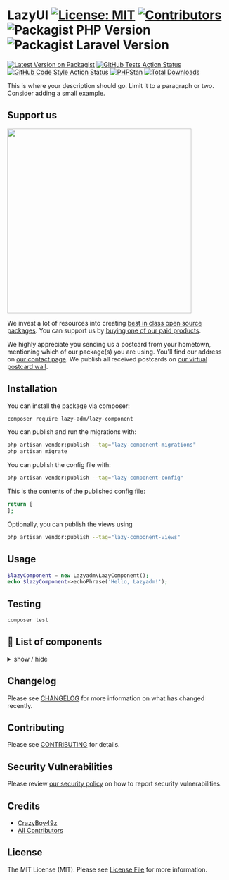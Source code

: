 # LazyUI [![License: MIT](https://img.shields.io/github/license/step2dev/lazy-component-ui?style=flat-square)](LICENSE.md) [![Contributors](https://img.shields.io/github/contributors/step2dev/lazy-component-ui.svg?style=flat-square)](https://github.com/step2dev/lazy-component-ui/graphs/contributors) ![Packagist PHP Version](https://img.shields.io/packagist/dependency-v/step2dev/lazy-component-ui/php) ![Packagist Laravel Version](https://img.shields.io/packagist/dependency-v/step2dev/lazy-component-ui/laravel%2Fframework)


[![Latest Version on Packagist](https://img.shields.io/packagist/v/lazy-adm/lazy-component.svg?style=flat-square)](https://packagist.org/packages/lazy-adm/lazy-component)
[![GitHub Tests Action Status](https://img.shields.io/github/actions/workflow/status/lazy-adm/lazy-component/run-tests.yml?branch=main&label=tests&style=flat-square)](https://github.com/lazy-adm/lazy-component/actions?query=workflow%3Arun-tests+branch%3Amain)
[![GitHub Code Style Action Status](https://img.shields.io/github/actions/workflow/status/lazy-adm/lazy-component/fix-php-code-style-issues.yml?branch=main&label=code%20style&style=flat-square)](https://github.com/lazy-adm/lazy-component/actions?query=workflow%3A"Fix+PHP+code+style+issues"+branch%3Amain)
[![PHPStan](https://github.com/lazy-adm/lazy-component/actions/workflows/phpstan.yml/badge.svg)](https://github.com/lazy-adm/lazy-component/actions/workflows/phpstan.yml)
[![Total Downloads](https://img.shields.io/packagist/dt/lazy-adm/lazy-component.svg?style=flat-square)](https://packagist.org/packages/lazy-adm/lazy-component)

This is where your description should go. Limit it to a paragraph or two. Consider adding a small example.

## Support us

[<img src="https://github-ads.s3.eu-central-1.amazonaws.com/lazy-component.jpg?t=1" width="419px" />](https://spatie.be/github-ad-click/lazy-component)

We invest a lot of resources into creating [best in class open source packages](https://spatie.be/open-source). You can support us by [buying one of our paid products](https://spatie.be/open-source/support-us).

We highly appreciate you sending us a postcard from your hometown, mentioning which of our package(s) you are using. You'll find our address on [our contact page](https://spatie.be/about-us). We publish all received postcards on [our virtual postcard wall](https://spatie.be/open-source/postcards).

## Installation

You can install the package via composer:

```bash
composer require lazy-adm/lazy-component
```

You can publish and run the migrations with:

```bash
php artisan vendor:publish --tag="lazy-component-migrations"
php artisan migrate
```

You can publish the config file with:

```bash
php artisan vendor:publish --tag="lazy-component-config"
```

This is the contents of the published config file:

```php
return [
];
```

Optionally, you can publish the views using

```bash
php artisan vendor:publish --tag="lazy-component-views"
```

## Usage

```php
$lazyComponent = new Lazyadm\LazyComponent();
echo $lazyComponent->echoPhrase('Hello, Lazyadm!');
```

## Testing

```bash
composer test
```

## 📁 List of components

<details>
<summary>
  show / hide
</summary>

- Actions

    - [x] Button
    - [ ] Dropdown
    - [ ] Modal
    - [x] Swap

- Data display

    - [x] Alert
    - [x] Avatar
    - [x] Badge
    - [ ] Banner
    - [ ] Calendar
    - [ ] Card
    - [ ] Carousel
    - [x] Chat bubble
    - [ ] Collapse
    - [ ] Countdown
    - [ ] Empty placeholder
    - [x] Kbd
    - [x] Loading
    - [x] Progress
    - [x] Radial progress
    - [ ] Stat
    - [ ] Table
    - [ ] Tag
    - [ ] Timeline
    - [ ] Toast
    - [x] Tooltip
    - [ ] Treeview

- Data input
    - [x] Checkbox
    - [ ] File input
    - [x] Text input
    - [ ] Radio
    - [x] Range
    - [ ] Rating
    - [ ] Select
    - [ ] Multi select
    - [x] Textarea
    - [ ] Toggle
- Layout

    - [ ] Artboard
    - [x] Button group
    - [x] Divider
    - [ ] Drawer
    - [ ] Footer
    - [x] Join
    - [ ] Hero
    - [ ] Indicator
    - [x] Input group
    - [x] Mask
    - [x] Stack

- Navigation

    - [ ] Bottom Navigation
    - [x] Breadcrumbs
    - [x] Link
    - [ ] Menu
    - [ ] Navbar
    - [ ] Pagination
    - [ ] Steps
    - [x] Tab

- Mockup
    - [ ] Browser
    - [ ] Code
    - [x] Phone
    - [ ] Window

</details>

## Changelog

Please see [CHANGELOG](CHANGELOG.md) for more information on what has changed recently.

## Contributing

Please see [CONTRIBUTING](CONTRIBUTING.md) for details.

## Security Vulnerabilities

Please review [our security policy](../../security/policy) on how to report security vulnerabilities.

## Credits

- [CrazyBoy49z](https://github.com/CrazyBoy49z)
- [All Contributors](../../contributors)

## License

The MIT License (MIT). Please see [License File](LICENSE.md) for more information.
